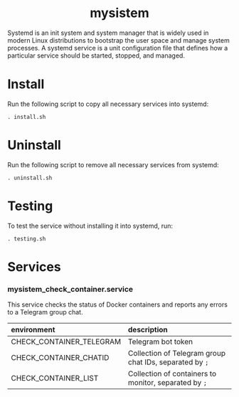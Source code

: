 <h1 align="center">mysistem</h1>

Systemd is an init system and system manager that is widely used in modern Linux distributions to bootstrap the user space and manage system processes. A systemd service is a unit configuration file that defines how a particular service should be started, stopped, and managed.

# Install

Run the following script to copy all necessary services into systemd:

```
. install.sh
```

# Uninstall

Run the following script to remove all necessary services from systemd:

```
. uninstall.sh
```

# Testing

To test the service without installing it into systemd, run:

```
. testing.sh
```

# Services

### mysistem_check_container.service

This service checks the status of Docker containers and reports any errors to a Telegram group chat.

| environment | description |
| :-- | :-- |
| CHECK_CONTAINER_TELEGRAM | Telegram bot token |
| CHECK_CONTAINER_CHATID | Collection of Telegram group chat IDs, separated by `;` |
| CHECK_CONTAINER_LIST | Collection of containers to monitor, separated by `;` |
